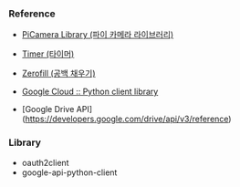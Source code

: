 ### Reference
- [PiCamera Library (파이 카메라 라이브러리)](https://projects.raspberrypi.org/en/projects/getting-started-with-picamera/7)
- [Timer (타이머)](http://blog.naver.com/PostView.nhn?blogId=nasu0210&logNo=220737052435)
- [Zerofill (공백 채우기)](https://brownbears.tistory.com/483)

- [Google Cloud :: Python client library](https://cloud.google.com/ai-platform/training/docs/python-client-library?hl=ko)
- [Google Drive API] (https://developers.google.com/drive/api/v3/reference)


### Library
- oauth2client
- google-api-python-client